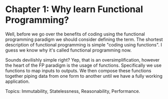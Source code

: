# Chapter 1: Why learn Functional Programming?

Well, before we go over the benefits of coding using the functional programming paradigm we should consider defining the term. The shortest description of functional programming is simple "coding using functions".  I guess we know why it's called functional programming now.

Sounds devilishly simple right? Yep, that is an oversimplification, however the heart of the FP paradigm is the usage of functions.  Specifically we use functions to map inputs to outputs. We then compose these functions together piping data from one form to another until we have a fully working application.

Topics: Immutability, Statelessness, Reasonability, Performance.

